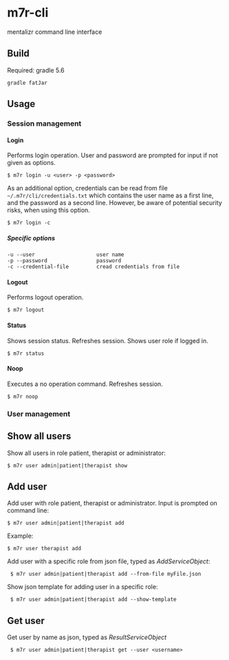 # m7r-cli
mentalizr command line interface

## Build

Required: gradle 5.6

    gradle fatJar
     
## Usage     
     
### Session management

#### Login

Performs login operation. User and password are prompted for input if not given as 
options.

    $ m7r login -u <user> -p <password>
   
As an additional option, credentials can be read from file `~/.m7r/cli/credentials.txt` 
which contains the user name as a first line, and the password as a second line.
However, be aware of potential security risks, when using this option.
    
    $ m7r login -c 
    
##### Specific options

    -u --user                    user name
    -p --password                password
    -c --credential-file         cread credentials from file
    
#### Logout

Performs logout operation.

    $ m7r logout
    
#### Status

Shows session status. Refreshes session. Shows user role if logged in.

    $ m7r status
    
#### Noop

Executes a no operation command. Refreshes session.

    $ m7r noop
    
### User management

## Show all users

Show all users in role patient, therapist or administrator:

    $ m7r user admin|patient|therapist show
    
## Add user

Add user with role patient, therapist or administrator. Input is prompted on command line:

    $ m7r user admin|patient|therapist add
    
Example:

    $ m7r user therapist add
    
 Add user with a specific role from json file, typed as *AddServiceObject*:
 
     $ m7r user admin|patient|therapist add --from-file myFile.json
     
 Show json template for adding user in a specific role:
 
     $ m7r user admin|patient|therapist add --show-template
     
 ## Get user
 
 Get user by name as json, typed as *ResultServiceObject* 
 
     $ m7r user admin|patient|therapist get --user <username>
     
     
     